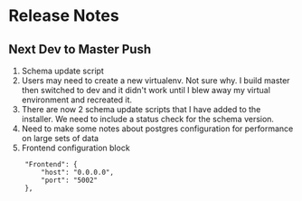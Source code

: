 # Release Notes

## Next Dev to Master Push
1. Schema update script
2. Users may need to create a new virtualenv. Not sure why. I build master then switched to dev and it didn't work until I blew away my virtual environment and recreated it.
3. There are now 2 schema update scripts that I have added to the installer. We need to include a status check for the schema version. 
4. Need to make some notes about postgres configuration for performance on large sets of data
5. Frontend configuration block
```
    "Frontend": {
        "host": "0.0.0.0",
        "port": "5002"
    },
```

 
